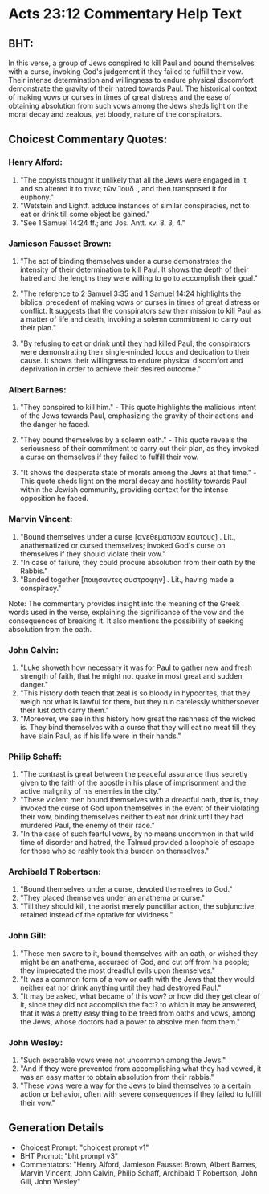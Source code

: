 # Acts 23:12 Commentary Help Text

## BHT:
In this verse, a group of Jews conspired to kill Paul and bound themselves with a curse, invoking God's judgement if they failed to fulfill their vow. Their intense determination and willingness to endure physical discomfort demonstrate the gravity of their hatred towards Paul. The historical context of making vows or curses in times of great distress and the ease of obtaining absolution from such vows among the Jews sheds light on the moral decay and zealous, yet bloody, nature of the conspirators.

## Choicest Commentary Quotes:
### Henry Alford:
1. "The copyists thought it unlikely that all the Jews were engaged in it, and so altered it to τινες τῶν Ἰουδ ., and then transposed it for euphony."
2. "Wetstein and Lightf. adduce instances of similar conspiracies, not to eat or drink till some object be gained."
3. "See 1 Samuel 14:24 ff.; and Jos. Antt. xv. 8. 3, 4."

### Jamieson Fausset Brown:
1. "The act of binding themselves under a curse demonstrates the intensity of their determination to kill Paul. It shows the depth of their hatred and the lengths they were willing to go to accomplish their goal."

2. "The reference to 2 Samuel 3:35 and 1 Samuel 14:24 highlights the biblical precedent of making vows or curses in times of great distress or conflict. It suggests that the conspirators saw their mission to kill Paul as a matter of life and death, invoking a solemn commitment to carry out their plan."

3. "By refusing to eat or drink until they had killed Paul, the conspirators were demonstrating their single-minded focus and dedication to their cause. It shows their willingness to endure physical discomfort and deprivation in order to achieve their desired outcome."

### Albert Barnes:
1. "They conspired to kill him." - This quote highlights the malicious intent of the Jews towards Paul, emphasizing the gravity of their actions and the danger he faced.

2. "They bound themselves by a solemn oath." - This quote reveals the seriousness of their commitment to carry out their plan, as they invoked a curse on themselves if they failed to fulfill their vow.

3. "It shows the desperate state of morals among the Jews at that time." - This quote sheds light on the moral decay and hostility towards Paul within the Jewish community, providing context for the intense opposition he faced.

### Marvin Vincent:
1. "Bound themselves under a curse [ανεθεματισαν εαυτους] . Lit., anathematized or cursed themselves; invoked God's curse on themselves if they should violate their vow."
2. "In case of failure, they could procure absolution from their oath by the Rabbis."
3. "Banded together [ποιησαντες συστροφην] . Lit., having made a conspiracy."

Note: The commentary provides insight into the meaning of the Greek words used in the verse, explaining the significance of the vow and the consequences of breaking it. It also mentions the possibility of seeking absolution from the oath.

### John Calvin:
1. "Luke showeth how necessary it was for Paul to gather new and fresh strength of faith, that he might not quake in most great and sudden danger."
2. "This history doth teach that zeal is so bloody in hypocrites, that they weigh not what is lawful for them, but they run carelessly whithersoever their lust doth carry them."
3. "Moreover, we see in this history how great the rashness of the wicked is. They bind themselves with a curse that they will eat no meat till they have slain Paul, as if his life were in their hands."

### Philip Schaff:
1. "The contrast is great between the peaceful assurance thus secretly given to the faith of the apostle in his place of imprisonment and the active malignity of his enemies in the city." 
2. "These violent men bound themselves with a dreadful oath, that is, they invoked the curse of God upon themselves in the event of their violating their vow, binding themselves neither to eat nor drink until they had murdered Paul, the enemy of their race." 
3. "In the case of such fearful vows, by no means uncommon in that wild time of disorder and hatred, the Talmud provided a loophole of escape for those who so rashly took this burden on themselves."

### Archibald T Robertson:
1. "Bound themselves under a curse, devoted themselves to God."
2. "They placed themselves under an anathema or curse."
3. "Till they should kill, the aorist merely punctiliar action, the subjunctive retained instead of the optative for vividness."

### John Gill:
1. "These men swore to it, bound themselves with an oath, or wished they might be an anathema, accursed of God, and cut off from his people; they imprecated the most dreadful evils upon themselves."
2. "It was a common form of a vow or oath with the Jews that they would neither eat nor drink anything until they had destroyed Paul."
3. "It may be asked, what became of this vow? or how did they get clear of it, since they did not accomplish the fact? to which it may be answered, that it was a pretty easy thing to be freed from oaths and vows, among the Jews, whose doctors had a power to absolve men from them."

### John Wesley:
1. "Such execrable vows were not uncommon among the Jews."
2. "And if they were prevented from accomplishing what they had vowed, it was an easy matter to obtain absolution from their rabbis."
3. "These vows were a way for the Jews to bind themselves to a certain action or behavior, often with severe consequences if they failed to fulfill their vow."


## Generation Details
- Choicest Prompt: "choicest prompt v1"
- BHT Prompt: "bht prompt v3"
- Commentators: "Henry Alford, Jamieson Fausset Brown, Albert Barnes, Marvin Vincent, John Calvin, Philip Schaff, Archibald T Robertson, John Gill, John Wesley"

